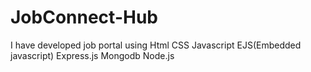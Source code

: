 # JobConnect-Hub
I have developed job portal using
Html
CSS
Javascript
EJS(Embedded javascript)
Express.js
Mongodb
Node.js




